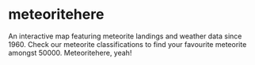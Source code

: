 # meteoritehere
An interactive map featuring meteorite landings and weather data since 1960. Check our meteorite classifications to find your favourite meteorite amongst 50000. Meteoritehere, yeah!
